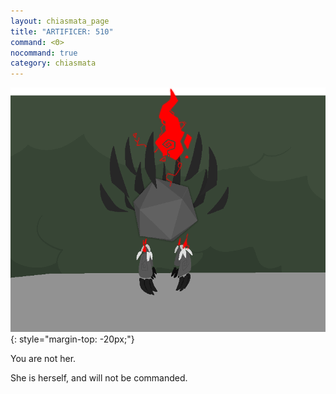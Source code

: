 ```yaml
---
layout: chiasmata_page
title: "ARTIFICER: 510"
command: <Θ>
nocommand: true
category: chiasmata
---
```


![510](/chiasmata/images/narrative/508.png){: style="margin-top: -20px;"}

You are not her.

She is herself, and will not be commanded.